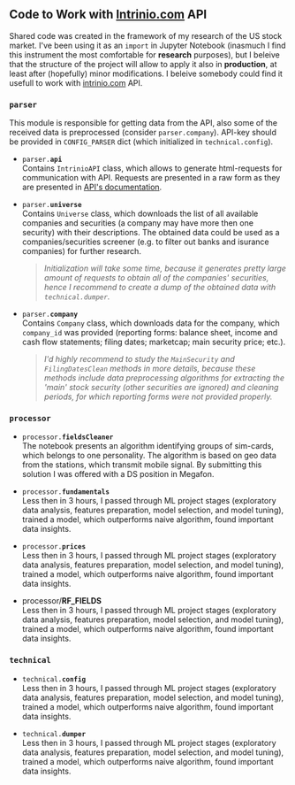 ## Code to Work with [Intrinio.com](https://intrinio.com/) API 

Shared code was created in the framework of my research of the US stock market. I've been using it as an `import` in Jupyter Notebook (inasmuch I find this instrument the most comfortable for **research** purposes), but I beleive that the structure of the project will allow to apply it also in **production**, at least after (hopefully) minor modifications.
I beleive somebody could find it usefull to work with [intrinio.com](https://intrinio.com/) API.


### <code>parser</code>
This module is responsible for getting data from the API, also some of the received data is preprocessed (consider `parser.company`). API-key should be provided in `CONFIG_PARSER` dict (which initialized in `technical.config`).</i>

- <code>parser.<b>api</b></code>
<br/>Contains `IntrinioAPI` class, which allows to generate html-requests for communication with API. Requests are presented in a raw form as they are presented in [API's documentation](https://docs.intrinio.com/documentation/api_v2/getting_started).

- <code>parser.<b>universe</b></code>
<br/>Contains `Universe` class, which downloads the list of all available companies and securities (a company may have more then one security) with their descriptions. The obtained data could be used as a companies/securities screener (e.g. to filter out banks and isurance companies) for further research.
<br/><i>
     > Initialization will take some time, because it generates pretty large amount of requests to obtain all of the companies' securities, hence I recommend to create a dump of the obtained data with `technical.dumper`.
</i>

- <code>parser.<b>company</b></code>
<br/>Contains `Company` class, which downloads data for the company, which `company_id` was provided (reporting forms: balance sheet, income and cash flow statements; filing dates; marketcap; main security price; etc.).
<br/><i>
     > I'd highly recommend to study the `MainSecurity` and `FilingDatesClean` methods in more details, because these methods include data preprocessing algorithms for extracting the 'main' stock security (other securities are ignored) and cleaning periods, for which reporting forms were not provided properly.
</i>


### <code>processor</code>

- <code>processor.<b>fieldsCleaner</b></code>
<br/>The notebook presents an algorithm identifying groups of sim-cards, which belongs to one personality. The algorithm is based on geo data from the stations, which transmit mobile signal. By submitting this solution I was offered with a DS position in Megafon.

- <code>processor.<b>fundamentals</b></code>
<br/>Less then in 3 hours, I passed through ML project stages (exploratory data analysis, features preparation, model selection, and model tuning), trained a model, which outperforms naive algorithm, found important data insights.

- <code>processor.<b>prices</b></code>
<br/>Less then in 3 hours, I passed through ML project stages (exploratory data analysis, features preparation, model selection, and model tuning), trained a model, which outperforms naive algorithm, found important data insights.

- processor/<b>RF_FIELDS</b>
<br/>Less then in 3 hours, I passed through ML project stages (exploratory data analysis, features preparation, model selection, and model tuning), trained a model, which outperforms naive algorithm, found important data insights.

### <code>technical</code>

- <code>technical.<b>config</b></code>
<br/>Less then in 3 hours, I passed through ML project stages (exploratory data analysis, features preparation, model selection, and model tuning), trained a model, which outperforms naive algorithm, found important data insights.

- <code>technical.<b>dumper</b></code>
<br/>Less then in 3 hours, I passed through ML project stages (exploratory data analysis, features preparation, model selection, and model tuning), trained a model, which outperforms naive algorithm, found important data insights.
